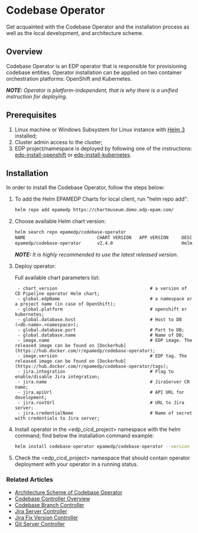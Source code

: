 # Codebase Operator

Get acquainted with the Codebase Operator and the installation process as well as the local development, 
and architecture scheme.

## Overview

Codebase Operator is an EDP operator that is responsible for provisioning codebase entities. 
Operator installation can be applied on two container orchestration platforms: OpenShift and Kubernetes.

_**NOTE:** Operator is platform-independent, that is why there is a unified instruction for deploying._

## Prerequisites
1. Linux machine or Windows Subsystem for Linux instance with [Helm 3](https://helm.sh/docs/intro/install/) installed;
2. Cluster admin access to the cluster;
3. EDP project/namespace is deployed by following one of the instructions: [edp-install-openshift](https://github.com/epam/edp-install/blob/master/documentation/openshift_install_edp.md#edp-project) or [edp-install-kubernetes](https://github.com/epam/edp-install/blob/master/documentation/kubernetes_install_edp.md#edp-namespace).

## Installation
In order to install the Codebase Operator, follow the steps below:

1. To add the Helm EPAMEDP Charts for local client, run "helm repo add":
     ```bash
     helm repo add epamedp https://chartmuseum.demo.edp-epam.com/
     ```
2. Choose available Helm chart version:
     ```bash
     helm search repo epamedp/codebase-operator
     NAME                           CHART VERSION   APP VERSION     DESCRIPTION
     epamedp/codebase-operator      v2.4.0                          Helm chart for Golang application/service deplo...
     ```
  
    _**NOTE:** It is highly recommended to use the latest released version._

3. Deploy operator:

   Full available chart parameters list:
   ```
    - chart_version                                   # a version of CD Pipeline operator Helm chart;
    - global.edpName                                  # a namespace or a project name (in case of OpenShift);
    - global.platform                                 # openshift or kubernetes;
    - global.database.host                            # Host to DB (<db-name>.<namespace>);
    - global.database.port                            # Port to DB;
    - global.database.name                            # Name of DB;
    - image.name                                      # EDP image. The released image can be found on [Dockerhub](https://hub.docker.com/r/epamedp/codebase-operator);
    - image.version                                   # EDP tag. The released image can be found on [Dockerhub](https://hub.docker.com/r/epamedp/codebase-operator/tags);
    - jira.integration                                # Flag to enable/disable Jira integration;
    - jira.name                                       # JiraServer CR name;
    - jira.apiUrl                                     # API URL for development;
    - jira.rootUrl                                    # URL to Jira server;
    - jira.credentialName                             # Name of secret with credentials to Jira server;
   ```
 
4. Install operator in the <edp_cicd_project> namespace with the helm command; find below the installation command example:
    ```bash
    helm install codebase-operator epamedp/codebase-operator --version <chart_version> --namespace <edp_cicd_project> --set name=codebase-operator --set global.edpName=<edp_cicd_project> --set global.platform=<platform_type> --set global.database.name=<db-name> --set global.database.host=<db-name>.<namespace_name> --set global.database.port=<port> --set jira.integration=false
    ```
5. Check the <edp_cicd_project> namespace that should contain operator deployment with your operator in a running status.

### Related Articles
- [Architecture Scheme of Codebase Operator](documentation/arch.md)
- [Codebase Controller Overview](documentation/codebase_controller.md)
- [Codebase Branch Controller](documentation/codebase_branch_controller.md)
- [Jira Server Controller](documentation/jira_server_controller.md)
- [Jira Fix Version Controller](documentation/jira_fix_version_controller.md)
- [Git Server Controller](documentation/git_server_controller.md)